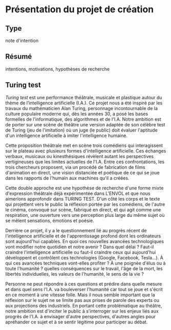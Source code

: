 Présentation du projet de création
==================================

Type
----

note d'intention

Résumé
-------

intentions, motivations, hypothèses de recherche

Turing test
-----------

*Turing test* est une performance théâtrale, musicale et plastique autour du  thème de l’intelligence artificielle (I.A.). Ce projet nous a été  inspiré par les travaux du mathématicien Alan Turing, personnage  incontournable de la culture populaire moderne qui, dès les années 30, a  posé les bases formelles de l'informatique, des algorithmes et de  l'I.A.  Notre ambition est de porter sur une scène de théâtre une  version adaptée de son célèbre test de Turing (jeu de l'imitation) où un  juge (le public) doit évaluer l'aptitude d'un intelligence artificielle  à imiter l'intelligence humaine.

Cette  proposition théâtrale met en scène trois comédiens qui interagissent  sur le plateau avec plusieurs formes d'intelligence artificielle. Ces  échanges verbaux, musicaux ou kinesthésiques révèlent autant les  perspectives vertigineuses que les limites actuelles de l'I.A. Entre ces  confrontations, les trois chercheurs proposent, via un procédé de  fabrication de films d'animation en direct, une vision distanciée et  poétique de ce qui se joue dans les  rapports de l'humain aux machines  qu'il a créées.

Cette  double approche est une hypothèse de recherche d'une forme mixte  d'expression théâtrale déjà expérimentée dans L'ENVOL et que nous  aimerions approfondir dans TURING TEST. D'un côté les corps et le texte  qui projettent vers le public la réflexion portée par les comédiens, de  l'autre le cinéma, convoqué sur scène, fabriqué en direct, et qui agit  comme une respiration, une ouverture vers une perception plus large du  même sujet où se mêlent sensations, émotions et poésie.

Derrière  ce projet, il y a le questionnement lié au progrès récent de  l'intelligence artificielle et de l'apprentissage profond dont les  ordinateurs sont aujourd'hui capables. En quoi ces nouvelles avancées  technologiques vont modifier notre quotidien et notre avenir ? Dans quel  délai ? Faut-il craindre l'intelligence artificielle ou faut-il  craindre ceux qui aujourd'hui développent et contrôlent ces technologies  (Google, Facebook, Tesla…). À qui ces avancées techniques vont-elles  profiter ? À une poignée d'élus ou à toute l'humanité ?  quelles  conséquences sur le travail, l'âge de la mort, les libertés  individuelles, les valeurs de l'humanité, le sens de la vie ?

Personne  ne peut répondre à ces questions et prédire dans quelle mesure et dans  quel sens l'I.A. va bouleverser l'humanité car tout se joue et s'écrit  en ce moment à une vitesse folle. Mais il nous semble important que la  réflexion sur le sujet ne se limite pas aux prises de parole des experts  ou aux projections des industriels. En portant cette problématique au  théâtre, notre ambition est d'inciter le public à s'interroger sur les  enjeux liés aux progrès de l'I.A. à envisager d'autre perspectives,  d'autres angles pour apréhander ce sujet et à se sentir légitime pour  participer au débat.

